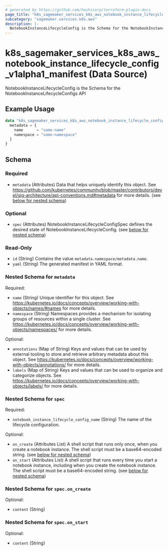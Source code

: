 ```yaml
---
# generated by https://github.com/hashicorp/terraform-plugin-docs
page_title: "k8s_sagemaker_services_k8s_aws_notebook_instance_lifecycle_config_v1alpha1_manifest Data Source - terraform-provider-k8s"
subcategory: "sagemaker.services.k8s.aws"
description: |-
  NotebookInstanceLifecycleConfig is the Schema for the NotebookInstanceLifecycleConfigs API
---
```


# k8s_sagemaker_services_k8s_aws_notebook_instance_lifecycle_config_v1alpha1_manifest (Data Source)

NotebookInstanceLifecycleConfig is the Schema for the NotebookInstanceLifecycleConfigs API

## Example Usage

```terraform
data "k8s_sagemaker_services_k8s_aws_notebook_instance_lifecycle_config_v1alpha1_manifest" "example" {
  metadata = {
    name      = "some-name"
    namespace = "some-namespace"
  }
}
```

<!-- schema generated by tfplugindocs -->
## Schema

### Required

- `metadata` (Attributes) Data that helps uniquely identify this object. See https://github.com/kubernetes/community/blob/master/contributors/devel/sig-architecture/api-conventions.md#metadata for more details. (see [below for nested schema](#nestedatt--metadata))

### Optional

- `spec` (Attributes) NotebookInstanceLifecycleConfigSpec defines the desired state of NotebookInstanceLifecycleConfig. (see [below for nested schema](#nestedatt--spec))

### Read-Only

- `id` (String) Contains the value `metadata.namespace/metadata.name`.
- `yaml` (String) The generated manifest in YAML format.

<a id="nestedatt--metadata"></a>
### Nested Schema for `metadata`

Required:

- `name` (String) Unique identifier for this object. See https://kubernetes.io/docs/concepts/overview/working-with-objects/names/#names for more details.
- `namespace` (String) Namespaces provides a mechanism for isolating groups of resources within a single cluster. See https://kubernetes.io/docs/concepts/overview/working-with-objects/namespaces/ for more details.

Optional:

- `annotations` (Map of String) Keys and values that can be used by external tooling to store and retrieve arbitrary metadata about this object. See https://kubernetes.io/docs/concepts/overview/working-with-objects/annotations/ for more details.
- `labels` (Map of String) Keys and values that can be used to organize and categorize objects. See https://kubernetes.io/docs/concepts/overview/working-with-objects/labels/ for more details.


<a id="nestedatt--spec"></a>
### Nested Schema for `spec`

Required:

- `notebook_instance_lifecycle_config_name` (String) The name of the lifecycle configuration.

Optional:

- `on_create` (Attributes List) A shell script that runs only once, when you create a notebook instance. The shell script must be a base64-encoded string. (see [below for nested schema](#nestedatt--spec--on_create))
- `on_start` (Attributes List) A shell script that runs every time you start a notebook instance, including when you create the notebook instance. The shell script must be a base64-encoded string. (see [below for nested schema](#nestedatt--spec--on_start))

<a id="nestedatt--spec--on_create"></a>
### Nested Schema for `spec.on_create`

Optional:

- `content` (String)


<a id="nestedatt--spec--on_start"></a>
### Nested Schema for `spec.on_start`

Optional:

- `content` (String)
